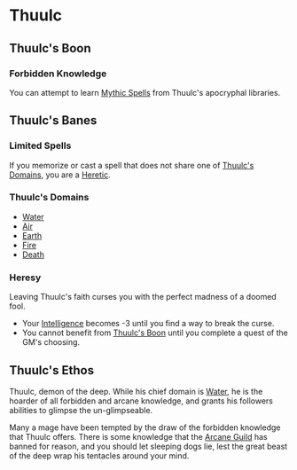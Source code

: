 # Thuulc
## Thuulc's Boon
### Forbidden Knowledge
You can attempt to learn [Mythic Spells](../../Spells/Mythril%20Spells/Mythic/!Mythic%20Spells.md) from Thuulc's apocryphal libraries.
## Thuulc's Banes
### Limited Spells
If you memorize or cast a spell that does not share one of [Thuulc's Domains](#Thuulc's%20Domains), you are a [Heretic](#Heresy).
### Thuulc's Domains
- [Water](../../Spell%20Domains/Water.md)
- [Air](../../Spell%20Domains/Air.md)
- [Earth](../../Spell%20Domains/Earth.md)
- [Fire](../../Spell%20Domains/Fire.md)
- [Death](../../Spell%20Domains/Death.md)
### Heresy
Leaving Thuulc's faith curses you with the perfect madness of a doomed fool.
- Your [Intelligence](../../../../Player%20Characters/Chosen%20Statistics/Intelligence.md) becomes -3 until you find a way to break the curse.
- You cannot benefit from [Thuulc's Boon](#Thuulc's%20Boon) until you complete a quest of the GM's choosing.
## Thuulc's Ethos
Thuulc, demon of the deep. While his chief domain is [Water](../../Spell%20Domains/Water.md), he is the hoarder of all forbidden and arcane knowledge, and grants his followers abilities to glimpse the un-glimpseable.

Many a mage have been tempted by the draw of the forbidden knowledge that Thuulc offers. There is some knowledge that the [Arcane Guild](../../../../Economy/Detailed%20Prices/Relevant%20Prices/Arcane%20Guild.md) has banned for reason, and you should let sleeping dogs lie, lest the great beast of the deep wrap his tentacles around your mind.